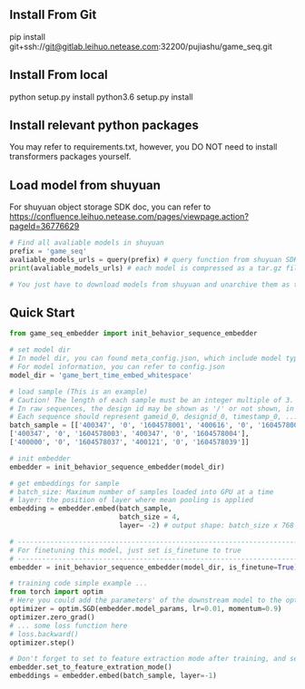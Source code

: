 ## Install From Git
pip install git+ssh://git@gitlab.leihuo.netease.com:32200/pujiashu/game_seq.git

## Install From local
python setup.py install
python3.6 setup.py install

## Install relevant python packages
You may refer to requirements.txt, however, you DO NOT need to install transformers packages yourself.

## Load model from shuyuan
For shuyuan object storage SDK doc, you can refer to https://confluence.leihuo.netease.com/pages/viewpage.action?pageId=36776629

```python
# Find all avaliable models in shuyuan
prefix = 'game_seq'
avaliable_models_urls = query(prefix) # query function from shuyuan SDK
print(avaliable_models_urls) # each model is compressed as a tar.gz file

# You just have to download models from shuyuan and unarchive them as the model dirs
```

## Quick Start
```python
from game_seq_embedder import init_behavior_sequence_embedder

# set model dir
# In model dir, you can found meta_config.json, which include model type, tokenizer type, and other meta information.
# For model information, you can refer to config.json
model_dir = 'game_bert_time_embed_whitespace'

# load sample (This is an example)
# Caution! The length of each sample must be an integer multiple of 3. 
# In raw sequences, the design id may be shown as '/' or not shown, in such cases, it should be replaced by '0'.
# Each sequence should represent gameid_0, designid_0, timestamp_0, ..., gameid_i, designid_i, timestamp_i
batch_sample = [['400347', '0', '1604578001', '400616', '0', '1604578002'],
['400347', '0', '1604578003', '400347', '0', '1604578004'],
['400000', '0', '1604578037', '400121', '0', '1604578039']]

# init embedder
embedder = init_behavior_sequence_embedder(model_dir)

# get embeddings for sample
# batch_size: Maximum number of samples loaded into GPU at a time
# layer: the position of layer where mean pooling is applied
embedding = embedder.embed(batch_sample,
                           batch_size = 4,
                           layer= -2) # output shape: batch_size x 768

# ----------------------------------------------------------------------------------
# For finetuning this model, just set is_finetune to true
# ----------------------------------------------------------------------------------
embedder = init_behavior_sequence_embedder(model_dir, is_finetune=True)

# training code simple example ...
from torch import optim
# Here you could add the parameters' of the downstream model to the optimizer as well
optimizer = optim.SGD(embedder.model_params, lr=0.01, momentum=0.9)
optimizer.zero_grad()
# ... some loss function here
# loss.backward()
optimizer.step()

# Don't forget to set to feature extraction mode after training, and set the mean pooling layer to -1
embedder.set_to_feature_extration_mode()
embeddings = embedder.embed(batch_sample, layer=-1)

```
